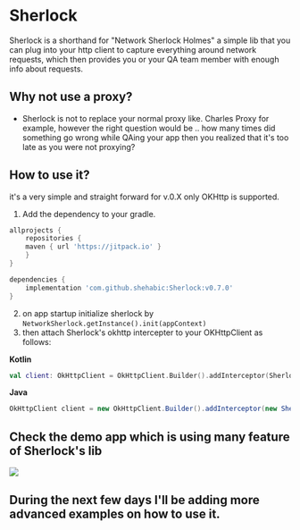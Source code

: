 # Sherlock
Sherlock is a shorthand for "Network Sherlock Holmes" a simple lib that you can plug into your http client to capture everything around network requests, which then provides you or your QA team member with enough info about requests.

## Why not use a proxy?
- Sherlock is not to replace your normal proxy like. Charles Proxy for example, however the right question would be .. how many times did something go wrong while QAing your app then you realized that it's too late as you were not proxying?
## How to use it?
it's a very simple and straight forward for v.0.X only OKHttp is supported.
1. Add the dependency to your gradle.
```groovy
allprojects {
    repositories {
	maven { url 'https://jitpack.io' }
    }
}
```
```groovy
dependencies {
    implementation 'com.github.shehabic:Sherlock:v0.7.0'
}
```
2. on app startup initialize sherlock by ``` NetworkSherlock.getInstance().init(appContext) ```
3. then attach Sherlock's okhttp intercepter to your OKHttpClient as follows:

**Kotlin**
```kotlin
val client: OkHttpClient = OkHttpClient.Builder().addInterceptor(SherlockOkHttpInterceptor()).build()
```
**Java**
```java
OkHttpClient client = new OkHttpClient.Builder().addInterceptor(new SherlockOkHttpInterceptor()).build()
```
## Check the demo app which is using many feature of Sherlock's lib

![](https://github.com/shehabic/Sherlock/blob/master/screenshots/sherlock_preview.gif?raw=true)

## During the next few days I'll be adding more advanced examples on how to use it. 

